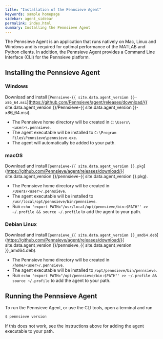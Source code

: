 ```yaml
---
title: "Installation of the Pennsieve Agent"
keywords: sample homepage
sidebar: agent_sidebar
permalink: index.html
summary: Installing the Pennsieve Agent
---
```


The Pennsieve Agent is an application that runs natively on Mac, Linux and Windows and is required for optimal performance of the MATLAB and Python clients. In addition, the Pennsieve Agent provides a Command Line Interface (CLI) for the Pennsieve platform.


## Installing the Pennsieve Agent

### Windows

Download and install [`Pennsieve-{{ site.data.agent_version }}-x86_64.msi`](https://github.com/Pennsieve/agent/releases/download/{{ site.data.agent_version }}/Pennsieve-{{ site.data.agent_version }}-x86_64.msi).

- The Pennsieve home directory will be created in `C:\Users\<user>\.pennsieve`.
- The agent executable will be installed to `C:\Program Files\Pennsieve\pennsieve.exe`.
- The agent will automatically be added to your path.

### macOS

Download and install [`pennsieve-{{ site.data.agent_version }}.pkg`](https://github.com/Pennsieve/agent/releases/download/{{ site.data.agent_version }}/pennsieve-{{ site.data.agent_version }}.pkg).

- The Pennsieve home directory will be created in `/Users/<user>/.pennsieve`.
- The agent executable will be installed to `/usr/local/opt/pennsieve/bin/pennsieve`.
- Run `echo 'export PATH="/usr/local/opt/pennsieve/bin:$PATH"' >> ~/.profile && source ~/.profile` to add the agent to your path.


### Debian Linux

Download and install [`pennsieve_{{ site.data.agent_version }}_amd64.deb`](https://github.com/Pennsieve/agent/releases/download/{{ site.data.agent_version }}/pennsieve_{{ site.data.agent_version }}_amd64.deb).

- The Pennsieve home directory will be created in `/home/<user>/.pennsieve`.
- The agent executable will be installed to `/opt/pennsieve/bin/pennsieve`.
- Run `echo 'export PATH="/opt/pennsieve/bin:$PATH"' >> ~/.profile && source ~/.profile` to add the agent to your path.

## Running the Pennsieve Agent

To run the Pennsieve Agent, or use the CLI tools, open a terminal and run

```bash
$ pennsieve version
```

If this does not work, see the instructions above for adding the agent executable to your path.
